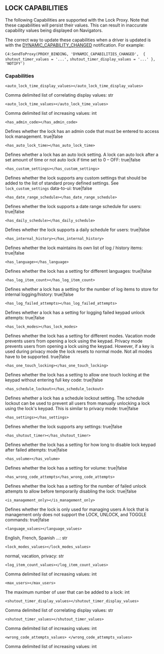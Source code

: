 ## LOCK CAPABILITIES


The following Capabilities are supported with the Lock Proxy. Note that these capabilities will persist their values. This can result in inaccurate capability values being displayed on Navigators. 

The correct way to update these capabilities when a driver is updated is with the [DYNAMIC\_CAPABILITY\_CHANGED][1] notification. For example:

`C4:SendToProxy(PROXY_BINDING, 'DYNAMIC_CAPABILITIES_CHANGED',  { shutout_timer_values = '...',` `shutout_timer_display_values = '...' }, 'NOTIFY')`


### Capabilities

`<auto_lock_time_display_values></auto_lock_time_display_values>`

Comma delimited list of correlating display values: str


`<auto_lock_time_values></auto_lock_time_values>`

 Comma delimited list of increasing values: int


`<has_admin_code></has_admin_code>`

Defines whether the lock has an admin code that must be entered to access lock management.  true|false 


`<has_auto_lock_time></has_auto_lock_time>`

Defines whether a lock has an auto lock setting. A lock can auto lock after a set amount of time or not auto lock if time set to 0 – OFF: true|false


`<has_custom_settings></has_custom_settings>`

Defines whether the lock supports any custom settings that should be added to the list of standard proxy defined settings. See `lock_custom_settings` data-to-ui:  true|false 


`<has_date_range_schedule></has_date_range_schedule>`

Defines whether the lock supports a date range schedule for users:  true|false 


`<has_daily_schedule></has_daily_schedule>`

Defines whether the lock supports a daily schedule for users:  true|false 


`<has_internal_history></has_internal_history>`

Defines whether the lock maintains its own list of log / history items:  true|false
 

`<has_language></has_language>`

Defines whether the lock has a setting for different languages:  true|false
 

`<has_log_item_count></has_log_item_count>`

Defines whether a lock has a setting for the number of log items to store for internal logging/history:  true|false
 

`<has_log_failed_attempts></has_log_failed_attempts>`

Defines whether a lock has a setting for logging failed keypad unlock attempts:  true|false
 

`<has_lock_modes></has_lock_modes>`

Defines whether the lock has a setting for different modes. Vacation mode prevents users from opening a lock using the keypad. Privacy mode prevents users from opening a lock using the keypad. However, if a key is used during privacy mode the lock resets to normal mode. Not all modes have to be supported.  true|false 


`<has_one_touch_locking></has_one_touch_locking>`

Defines whether the lock has a setting to allow one touch locking at the keypad without entering full key code:  true|false
 

`<has_schedule_lockout></has_schedule_lockout>`

Defines whether a lock has a schedule lockout setting. The schedule lockout can be used to prevent all users from manually unlocking a lock using the lock's keypad. This is similar to privacy mode:  true|false
 

`<has_settings></has_settings>`

Defines whether the lock supports any settings:  true|false 


`<has_shutout_timer></has_shutout_timer>`

Defines whether the lock has a setting for how long to disable lock keypad after failed attempts:  true|false 


`<has_volume></has_volume>`

Defines whether the lock has a setting for volume:  true|false 


`<has_wrong_code_attempts</has_wrong_code_attempts>`

Defines whether the lock has a setting for the number of failed unlock attempts to allow before temporarily disabling the lock: true|false 


`<is_management_only></is_management_only>`

Defines whether the lock is only used for managing users A lock that is management only does not support the LOCK, UNLOCK, and TOGGLE commands:  true|false 


`<language_values></language_values>`

English, French, Spanish …:  str


`<lock_modes_values></lock_modes_values>`

normal, vacation, privacy: str


`<log_item_count_values></log_item_count_values>`

Comma delimited list of increasing values: int 


`<max_users></max_users>`

The maximum number of user that can be added to a lock: int


`<shutout_timer_display_values></shutout_timer_display_values>`

 Comma delimited list of correlating display values: str


`<shutout_timer_values></shutout_timer_values>`

Comma delimited list of increasing values: int


`<wrong_code_attempts_values> </wrong_code_attempts_values>`

 Comma delimited list of increasing values: int


[1]:	https://control4.github.io/docs-driverworks-proxyprotocol/#dynamic-capability-changed